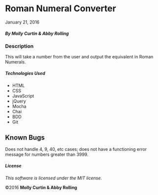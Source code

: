 # Roman Numeral Converter

January 21, 2016

##### By Molly Curtin &amp; Abby Rolling

### Description

This will take a number from the user and output the equivalent in Roman Numerals.

##### Technologies Used

* HTML
* CSS
* JavaScript
* jQuery
* Mocha
* Chai
* BDD
* Git

## Known Bugs

Does not handle 4, 9, 40, etc cases; does not have a functioning error message for numbers greater than 3999.

##### License

*This software is licensed under the MIT license.*

&copy;2016 **Molly Curtin &amp; Abby Rolling**
